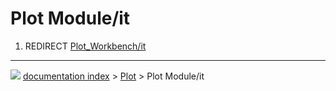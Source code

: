# Plot Module/it
1.  REDIRECT [Plot_Workbench/it](Plot_Workbench/it.md)



---
![](images/Button_right.svg) [documentation index](../README.md) > [Plot](Plot_Workbench.md) > Plot Module/it
